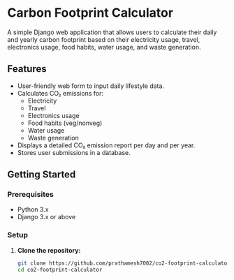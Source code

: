 # Carbon Footprint Calculator

A simple Django web application that allows users to calculate their daily and yearly carbon footprint based on their electricity usage, travel, electronics usage, food habits, water usage, and waste generation.

## Features

- User-friendly web form to input daily lifestyle data.
- Calculates CO₂ emissions for:
  - Electricity
  - Travel
  - Electronics usage
  - Food habits (veg/nonveg)
  - Water usage
  - Waste generation
- Displays a detailed CO₂ emission report per day and per year.
- Stores user submissions in a database.

## Getting Started

### Prerequisites

- Python 3.x
- Django 3.x or above

### Setup

1. **Clone the repository:**
   ```bash
   git clone https://github.com/prathamesh7002/co2-footprint-calculator.git
   cd co2-footprint-calculator
